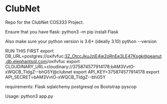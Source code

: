 # ClubNet
Repo for the ClubNet COS333 Project.


Ensure that you have flask:
python3 -m pip install Flask

Also make sure your python version is 3.6+ (ideally 3.10)
python --version


RUN THIS FIRST
export DB_URL=postgres://oxifvfuc:3Z_OtccJkuJzjE4je2oRnEe3LE47Ksgk@peanut.db.elephantsql.com/oxifvfuc
export CLOUDINARY_URL=cloudinary://375874577914178:bAM3VvtO-xWQCB_TIdgZ--bhG5Y@clubnet
export API_KEY=375874577914178
export API_SECRET=bAM3VvtO-xWQCB_TIdgZ--bhG5Y

requirements:
Flask
sqlalchemy
postgresql
os
Bootstrap
pyscop

Usage:
python3 app.py
